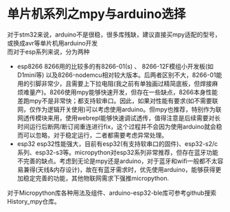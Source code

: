 # 单片机系列之mpy与arduino选择  
对于stm32来说，arduino不是很稳，很多库残缺，建议直接买mpy适配的型号，或换成avr等单片机用arduino开发  
而对于esp系列来说，分为两种
- esp8266
  8266用的比较多的有8266-01(s) 、 8266-12F模组小开发板(如D1mini等) 以及8266-nodemcu相对较大版本。后两者区别不大，8266-01能用的引脚非常少，且需要上下拉电阻(我之前有单独画过精简底板，但焊接麻烦难量产)。8266使用mpy能够快速开发，但存在一些缺点，8266本身性能差跑mpy不是非常快；都支持软串口。因此，如果对性能有要求(如不需要联网，仅作为逻辑开关使用)可以考虑使用arduino。但mpy也推荐，特别作为联网透传模块来用，使用webrepl能够快速调试透传，值得注意是后续需要对长时间运行后断网/断订阅重连进行fix，这个过程并不会因为使用arduino就会稳而可以忽略，对于稳定运行，二者都需要考虑异常处理。
- esp32
  esp32性能强大，目前有esp32(有支持软串口的固件)、esp32-s2/c系列、esp32-s3等。micropython对esp32系列非常推荐，但存在蓝牙功能不完善的缺点。考虑到无论是mpy还是arduino，对于蓝牙和wifi一般都不太容易兼得(天线&内存设计)，故在有蓝牙需求时，优先使用arduino，能够获得更加稳定完善的功能，其他物联网需求下强推micropython.


对于Micropython库各种用法及组件、arduino-esp32-ble库可参考github搜索History_mpy仓库。
